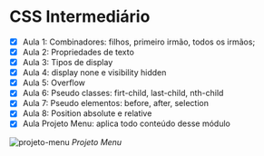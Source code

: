 # CSS Intermediário

- [x] Aula 1: Combinadores: filhos, primeiro irmão, todos os irmãos;
- [x] Aula 2: Propriedades de texto
- [x] Aula 3: Tipos de display
- [x] Aula 4: display none e visibility hidden
- [x] Aula 5: Overflow
- [x] Aula 6: Pseudo classes: firt-child, last-child, nth-child
- [x] Aula 7: Pseudo elementos: before, after, selection
- [x] Aula 8: Position absolute e relative 
- [x] Aula Projeto Menu: aplica todo conteúdo desse módulo

![projeto-menu](https://user-images.githubusercontent.com/89926211/137808828-1d9c25b3-11f6-427b-9626-7b2e74c6064f.jpg) *Projeto Menu*


